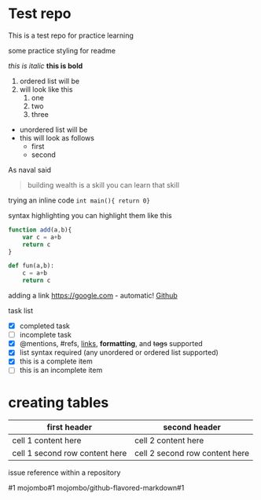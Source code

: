 # Test repo
This is a test repo for practice learning

some practice styling for readme

*this is italic*
**this is bold**

1. ordered list will be
1. will look like this
    1. one
    1. two
    1. three

* unordered list will be
* this will look as follows
    * first
    * second


As naval said 
> building wealth is a skill
> you can learn that skill

trying an inline code `int main(){ return 0}`

syntax highlighting
you can highlight them like this
```javascript
function add(a,b){
    var c = a+b
    return c
}
```

```python
def fun(a,b):
    c = a+b
    return c
```

adding a link 
https://google.com - automatic!
[Github](http://github.com)

task list
- [x] completed task
- [ ] incomplete task
- [x] @mentions, #refs, [links](), **formatting**, and <del>tags</del> supported
- [x] list syntax required (any unordered or ordered list supported)
- [x] this is a complete item
- [ ] this is an incomplete item

# creating tables

first header | second header
------------ | -------------
cell 1 content here | cell 2 content here
cell 1 second row content here | cell 2 second row content here

issue reference within a repository

#1
mojombo#1
mojombo/github-flavored-markdown#1